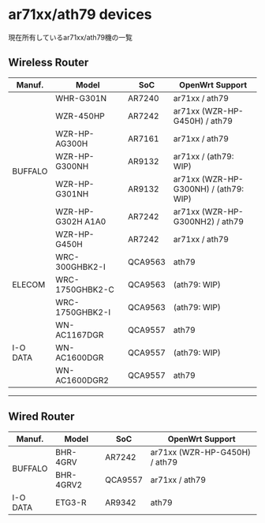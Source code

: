 # ar71xx/ath79 devices
現在所有しているar71xx/ath79機の一覧

## Wireless Router

<table>
	<thead>
		<tr class="active">
			<th>Manuf.</th>
			<th>Model</th>
			<th>SoC</th>
			<th>OpenWrt Support</th>
		</tr>
	</thead>
	<tbody>
		<tr>
			<td rowspan="7">BUFFALO</td>
			<td>WHR-G301N</td>
			<td>AR7240</td>
			<td>ar71xx / ath79</td>
		</tr>
		<tr>
			<td>WZR-450HP</td>
			<td>AR7242</td>
			<td>ar71xx (WZR-HP-G450H) / ath79</td>
		</tr>
		<tr>
			<td>WZR-HP-AG300H</td>
			<td>AR7161</td>
			<td>ar71xx / ath79</td>
		</tr>
		<tr>
			<td>WZR-HP-G300NH</td>
			<td>AR9132</td>
			<td>ar71xx / (ath79: WIP)</td>
		</tr>
		<tr>
			<td>WZR-HP-G301NH</td>
			<td>AR9132</td>
			<td>ar71xx (WZR-HP-G300NH) / (ath79: WIP)</td>
		</tr>
		<tr>
			<td>WZR-HP-G302H A1A0</td>
			<td>AR7242</td>
			<td>ar71xx (WZR-HP-G300NH2) / ath79</td>
		</tr>
		<tr>
			<td>WZR-HP-G450H</td>
			<td>AR7242</td>
			<td>ar71xx / ath79</td>
		</tr>
		<tr>
			<td rowspan="3">ELECOM</td>
			<td>WRC-300GHBK2-I</td>
			<td>QCA9563</td>
			<td>ath79</td>
		</tr>
		<tr>
			<td>WRC-1750GHBK2-C</td>
			<td>QCA9563</td>
			<td>(ath79: WIP)</td>
		</tr>
		<tr>
			<td>WRC-1750GHBK2-I</td>
			<td>QCA9563</td>
			<td>(ath79: WIP)</td>
		</tr>
		<tr>
			<td rowspan="3">I-O DATA</td>
			<td>WN-AC1167DGR</td>
			<td>QCA9557</td>
			<td>ath79</td>
		</tr>
		<tr>
			<td>WN-AC1600DGR</td>
			<td>QCA9557</td>
			<td>(ath79: WIP)</td>
		</tr>
		<tr>
			<td>WN-AC1600DGR2</td>
			<td>QCA9557</td>
			<td>ath79</td>
		</tr>
	</tbody>
</table>

---

## Wired Router

<table>
	<thead>
		<tr class="active">
			<th>Manuf.</th>
			<th>Model</th>
			<th>SoC</th>
			<th>OpenWrt Support</th>
		</tr>
	</thead>
	<tbody>
		<tr>
			<td rowspan="2">BUFFALO</td>
			<td>BHR-4GRV</td>
			<td>AR7242</td>
			<td>ar71xx (WZR-HP-G450H) / ath79</td>
		</tr>
		<tr>
			<td>BHR-4GRV2</td>
			<td>QCA9557</td>
			<td>ar71xx / ath79</td>
		</tr>
		<tr>
			<td>I-O DATA</td>
			<td>ETG3-R</td>
			<td>AR9342</td>
			<td>ath79</td>
		</tr>
	</tbody>
</table>
